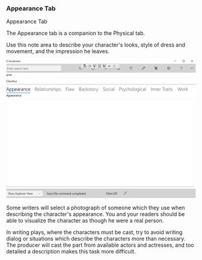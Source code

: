 ### Appearance Tab ###
Appearance Tab

The Appearance tab is a companion to the Physical tab.

Use this note area to describe your character's looks, style of dress and movement, and the impression he leaves.  

![](Clipboard-Image-3.png)



Some writers  will select a photograph of someone which they use when describing the character's appearance.  You and your readers should be able to visualize the character as though he were a real person.

In writing plays, where the characters must be cast, try to avoid writing dialog or situations which describe the characters more than necessary.  The producer will cast the part from available actors and actresses, and too detailed a description makes this task more difficult.

